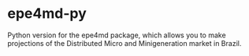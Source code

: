 # epe4md-py
Python version for the epe4md package, which allows you to make projections of the Distributed Micro and Minigeneration market in Brazil.
